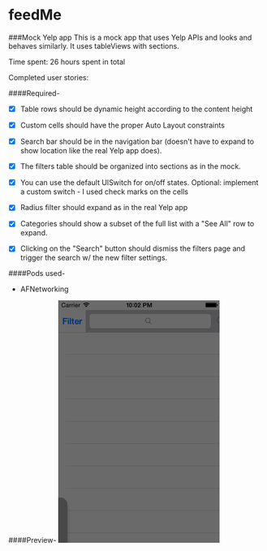 feedMe
==============

###Mock Yelp app
This is a mock app that uses Yelp APIs and looks and behaves similarly. It uses tableViews with sections.

Time spent: 26 hours spent in total

Completed user stories:

####Required-
- [x] Table rows should be dynamic height according to the content height
- [x] Custom cells should have the proper Auto Layout constraints
- [x] Search bar should be in the navigation bar (doesn't have to expand to show location like the real Yelp app does).
- [x] The filters table should be organized into sections as in the mock.
- [x] You can use the default UISwitch for on/off states. Optional: implement a custom switch - I used check marks on the cells
- [x] Radius filter should expand as in the real Yelp app
- [x] Categories should show a subset of the full list with a "See All" row to expand.
- [x] Clicking on the "Search" button should dismiss the filters page and trigger the search w/ the new filter settings.


####Pods used-

- AFNetworking

####Preview-
![alt tag](https://raw.githubusercontent.com/aparnarsjain/feedMe/master/feedMe.gif)
 




